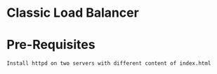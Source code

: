 # Classic Load Balancer

# Pre-Requisites
    Install httpd on two servers with different content of index.html

